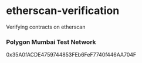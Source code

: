 # etherscan-verification
 Verifying contracts on etherscan

### Polygon Mumbai Test Network
0x35A0fACDE4759744853FEb6FeF7740f446AA704F
